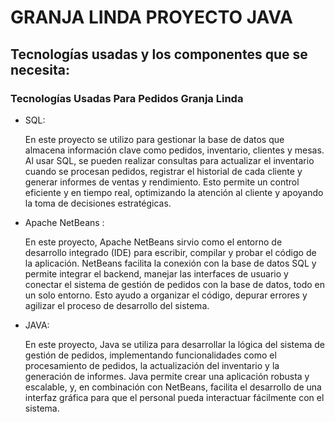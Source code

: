 <H1> GRANJA LINDA PROYECTO JAVA  </H1>
<h2> Tecnologías usadas y los componentes que se necesita:</h2>
<h3> Tecnologías Usadas Para Pedidos Granja Linda</h3>
<ul>

 <li>SQL:
  <p>
    En este proyecto se utilizo para gestionar la base de datos que almacena información clave como pedidos, inventario, clientes y mesas. Al usar SQL, se pueden 
    realizar consultas para actualizar el inventario cuando se procesan pedidos, registrar el historial de cada cliente y generar informes de ventas y rendimiento. 
    Esto permite un control eficiente y en tiempo real, optimizando la atención al cliente y apoyando la toma de decisiones estratégicas.
  </p>
</li>
   <li>  Apache NetBeans :
  <p>
    En este proyecto, Apache NetBeans sirvio como el entorno de desarrollo integrado (IDE) para escribir, compilar y probar el código de la aplicación. NetBeans 
    facilita la conexión con la base de datos SQL y permite integrar el backend, manejar las interfaces de usuario y conectar el sistema de gestión de pedidos con 
    la base de datos, todo en un solo entorno. Esto ayudo a organizar el código, depurar errores y agilizar el proceso de desarrollo del sistema.
  </p>
</li>
     <li>  JAVA:
  <p>
  En este proyecto, Java se utiliza para desarrollar la lógica del sistema de gestión de pedidos, implementando funcionalidades como el procesamiento de pedidos, 
  la actualización del inventario y la generación de informes. Java permite crear una aplicación robusta y escalable, y, en combinación con NetBeans, facilita el 
  desarrollo de una interfaz gráfica para que el personal pueda interactuar fácilmente con el sistema.
  </p>
</li>
</ul>
